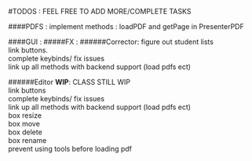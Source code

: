 #TODOS : FEEL FREE TO ADD MORE/COMPLETE TASKS

####PDFS :
implement methods : loadPDF and getPage in PresenterPDF <br>
	
####GUI :
#####FX : 
######Corrector:
figure out student lists <br>
link buttons. <br>
complete keybinds/ fix issues <br>
link up all methods with backend support (load pdfs ect) <br>

######Editor **WIP**:
CLASS STILL WIP <br>
link buttons    <br>
complete keybinds/ fix issues <br>
link up all methods with backend support (load pdfs ect) <br>
box resize <br>
box move <br>
box delete <br>
box rename <br>
prevent using tools before loading pdf

		
